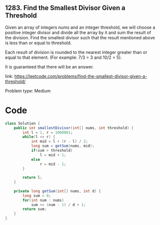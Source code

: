 ## 1283. Find the Smallest Divisor Given a Threshold
Given an array of integers nums and an integer threshold, we will choose a positive integer divisor and divide all the array by it and sum the result of the division. Find the smallest divisor such that the result mentioned above is less than or equal to threshold.

Each result of division is rounded to the nearest integer greater than or equal to that element. (For example: 7/3 = 3 and 10/2 = 5).

It is guaranteed that there will be an answer.

link: https://leetcode.com/problems/find-the-smallest-divisor-given-a-threshold/

Problem type: Medium

# Code
```java
class Solution {
    public int smallestDivisor(int[] nums, int threshold) {
        int l = 1, r = 1000001;
        while(l <= r) {
            int mid = l + (r - l) / 2;
            long sum = getSum(nums, mid);
            if(sum > threshold)
                l = mid + 1;
            else 
                r = mid - 1;
        }
        
        return l;
    }
    
    private long getSum(int[] nums, int d) {
        long sum = 0;
        for(int num : nums)
            sum += (num - 1) / d + 1;
        return sum;
    }
}
```
